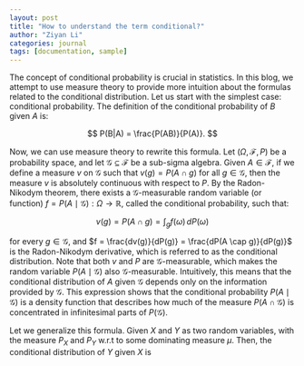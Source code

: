 ```yaml
---
layout: post
title: "How to understand the term conditional?"
author: "Ziyan Li"
categories: journal
tags: [documentation, sample]
---
```

The concept of conditional probability is crucial in statistics. In this blog, we attempt to use measure theory to provide more intuition about the formulas related to the conditional distribution. Let us start with the simplest case: conditional probability. The definition of the conditional probability of $B$ given $A$ is:

$$
P(B|A) = \frac{P(AB)}{P(A)}.
$$

Now, we can use measure theory to rewrite this formula. Let $(\Omega, \mathcal{F}, P)$ be a probability space, and let $\mathscr{G} \subseteq \mathcal{F}$ be a sub-sigma algebra. Given $A \in \mathcal{F}$, if we define a measure $v$ on $\mathcal{G}$ such that $v(g) = P(A \cap g)$ for all $g \in \mathcal{G}$, then the measure $v$ is absolutely continuous with respect to $P$. By the Radon-Nikodym theorem, there exists a $\mathcal{G}$-measurable random variable (or function) $f = P(A \mid \mathcal{G}): \Omega \to \mathbb{R}$, called the conditional probability, such that:

$$
v(g) = P(A \cap g) = \int_{g} f(\omega) \, dP(\omega)
$$

for every $g \in \mathcal{G}$, and $f = \frac{dv(g)}{dP(g)} = \frac{dP(A \cap g)}{dP(g)}$ is the Radon-Nikodym derivative, which is referred to as the conditional distribution. Note that both $v$ and $P$ are $\mathcal{G}$-measurable, which makes the random variable $P(A \mid \mathcal{G})$ also $\mathcal{G}$-measurable. Intuitively, this means that the conditional distribution of $A$ given $\mathcal{G}$ depends only on the information provided by $\mathcal{G}$. This expression shows that the conditional probability $P(A \mid \mathcal{G})$ is a density function that describes how much of the measure $P(A \cap \mathcal{G})$ is concentrated in infinitesimal parts of $P(\mathcal{G})$.






Let we generalize this formula. Given $X$ and $Y$ as two random variables, with the measure $P_X$ and $P_Y$ w.r.t to some dominating measure $\mu$. Then, the conditional distribution of $Y$ given $X$ is 


